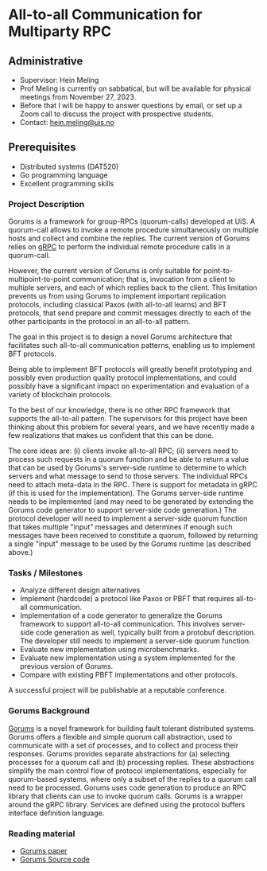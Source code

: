 # All-to-all Communication for Multiparty RPC

## Administrative

- Supervisor: Hein Meling
- Prof Meling is currently on sabbatical, but will be available for physical meetings from November 27, 2023.
- Before that I will be happy to answer questions by email, or set up a Zoom call to discuss the project with prospective students.
- Contact: <hein.meling@uis.no>

## Prerequisites

- Distributed systems (DAT520)
- Go programming language
- Excellent programming skills

### Project Description

Gorums is a framework for group-RPCs (quorum-calls) developed at UiS.
A quorum-call allows to invoke a remote procedure simultaneously on multiple hosts and collect and combine the replies.
The current version of Gorums relies on [gRPC](https://grpc.io/) to perform the individual remote procedure calls in a quorum-call.

However, the current version of Gorums is only suitable for point-to-multipoint-to-point communication; that is, invocation from a client to multiple servers, and each of which replies back to the client.
This limitation prevents us from using Gorums to implement important replication protocols, including classical Paxos (with all-to-all learns) and BFT protocols, that send prepare and commit messages directly to each of the other participants in the protocol in an all-to-all pattern.

The goal in this project is to design a novel Gorums architecture that facilitates such all-to-all communication patterns, enabling us to implement BFT protocols.

Being able to implement BFT protocols will greatly benefit prototyping and possibly even production quality protocol implementations, and could possibly have a significant impact on experimentation and evaluation of a variety of blockchain protocols.

To the best of our knowledge, there is no other RPC framework that supports the all-to-all pattern.
The supervisors for this project have been thinking about this problem for several years, and we have recently made a few realizations that makes us confident that this can be done.

The core ideas are: (i) clients invoke all-to-all RPC; (ii) servers need to process such requests in a quorum function and be able to return a value that can be used by Gorums's server-side runtime to determine to which servers and what message to send to those servers.
The individual RPCs need to attach meta-data in the RPC.
There is support for metadata in gRPC (if this is used for the implementation).
The Gorums server-side runtime needs to be implemented (and may need to be generated by extending the Gorums code generator to support server-side code generation.)
The protocol developer will need to implement a server-side quorum function that takes multiple "input" messages and determines if enough such messages have been received to constitute a quorum, followed by returning a single "input" message to be used by the Gorums runtime (as described above.)

### Tasks / Milestones

- Analyze different design alternatives
- Implement (hardcode) a protocol like Paxos or PBFT that requires all-to-all communication.
- Implementation of a code generator to generalize the Gorums framework to support all-to-all communication.
  This involves server-side code generation as well, typically built from a protobuf description.
  The developer still needs to implement a server-side quorum function.
- Evaluate new implementation using microbenchmarks.
- Evaluate new implementation using a system implemented for the previous version of Gorums.
- Compare with existing PBFT implementations and other protocols.

<!-- - This will involve implementing Gorums runtime code that interacts with a developer implementation of a server-side quorum function. -->
<!-- - Analyze, test, and evaluate this protocol implementation -->
<!-- - Testing may involve implementing several prototype protocols that require all-to-all. -->

A successful project will be publishable at a reputable conference.

### Gorums Background

[Gorums](https://github.com/relab/gorums) is a novel framework for building fault tolerant distributed systems. Gorums offers a flexible and simple quorum call abstraction, used to communicate with a set of processes, and to collect and process their responses. Gorums provides separate abstractions for (a) selecting processes for a quorum call and (b) processing replies. These abstractions simplify the main control flow of protocol implementations, especially for quorum-based systems, where only a subset of the replies to a quorum call need to be processed. Gorums uses code generation to produce an RPC library that clients can use to invoke quorum calls. Gorums is a wrapper around the gRPC library. Services are defined using the protocol buffers interface definition language.

### Reading material

- [Gorums paper](https://ieeexplore.ieee.org/document/7980198/)
- [Gorums Source code](https://github.com/relab/gorums)

